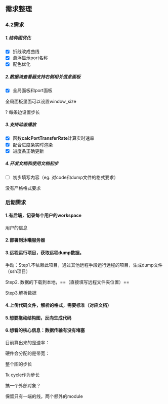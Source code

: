 ## 需求整理

### 4.2需求

##### 1.结构图优化

- [x] 折线改成曲线
- [x] 悬浮显示port名称
- [x] 配色优化

##### 2.数据流查看器支持右侧相关信息面板

- [x] 全局面板和port面板

全局面板里面可以设置window_size

? 每条边设置步长



##### 3.支持动态播放

- [x] 函数**calcPortTransferRate**计算实时速率
- [x] 配合进度条实时渲染
- [x] 进度条正确更新

##### 4.开发文档和使用文档初步

- [ ] 初步填写内容（eg. 对code和dump文件的格式要求）

没有严格格式要求



### 后期需求

#### 1.有后端，记录每个用户的workspace

用户的信息

#### 2.部署到沐曦服务器



#### 3.远程运行项目，获取远程dump数据。

手动：Step1.不依赖此项目，通过其他远程手段运行远程的项目，生成dump文件（ssh项目）

Step2. 数据的下载到本地，==（直接填写远程文件夹位置）==

Step3.解析数据





#### 4.上传代码文件，解析的格式，需要标准（对应文档）





#### 5.想要拖动结构图，反向生成代码





#### 6.想看的核心信息：数据传输有没有堵塞

目前算出来的是速率： 

硬件会分配的是带宽：

整个图的步长

1k cycle作为步长



搞一个外部对象？

保留只有一端的线，两个额外的module



